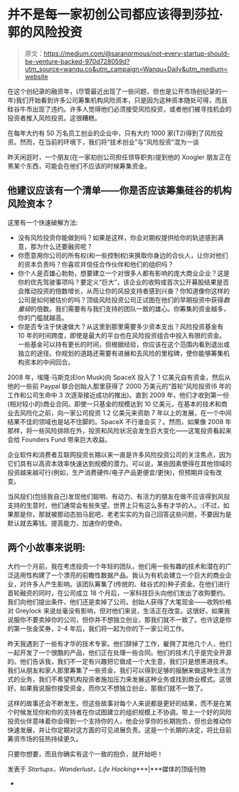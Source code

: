 # 并不是每一家初创公司都应该得到莎拉·郭的风险投资

> 原文：<https://medium.com/@saranormous/not-every-startup-should-be-venture-backed-970d728059d?utm_source=wanqu.co&utm_campaign=Wanqu+Daily&utm_medium=website>

在这个创纪录的融资年，(尽管最近出现了一些问题，但也是公开市场创纪录的一年)我们开始看到许多公司筹集机构风险资本，只是因为这种资本随处可得，而且硅谷牛市出现了违约。许多人觉得他们必须接受风险投资，或者他们被寻找机会的投资者推入风险投资。这很糟糕。

在每年大约有 50 万名员工创业的企业中，只有大约 1000 家(T2)得到了风险投资。然而，在当前的环境下，我们将“技术创业”与“风险投资”混为一谈

昨天闲逛时，一个朋友(在一家初创公司担任领导职务)提到他的 Xoogler 朋友正在黑某个东西，可能会在他们不应该的时候筹集资金。

## 他建议应该有一个清单——你是否应该筹集硅谷的机构风险资本？

这里有一个快速破解方法:

*   没有风险投资你能做到吗？如果是这样，你会对期权提供给你的轨迹感到满意，那为什么还要融资呢？
*   你愿意用你公司的所有权(和一些控制权)来换取你身边的合伙人，让你对他们的资本负责吗？你喜欢并信任合作伙伴和他们的组织吗？
*   你个人是否雄心勃勃，想要建立一个对很多人都有影响的庞大商业企业？这是你的优先驾驶事项吗？要定义“巨大”，该企业的收购或首次公开募股结果是否会推动投资的倍数增长，从而让你的风投支持者感到兴奋？你知道像你这样的公司是如何被估价的吗？顶级风险投资公司正试图在他们的早期投资中获得*数量级*的倍数。我们需要有与我们支持的团队一致的雄心。你筹集的资金越多，你的门槛就越高。
*   你是否专注于快速做大？从这里到那里需要多少资本支出？风险投资基金有 10 年的时间跨度，即使是最大的平台也在风险投资组合中投入有限的资金。一些基金可以持有更长的时间，但根据经验，你应该在这个范围内看到退出或独立的途径。你规划的道路还需要有进展和去风险的里程碑，使你能够筹集机构资本的中间回合。

2008 年，埃隆·马斯克(Elon Musk)向 SpaceX 投入了 1 亿美元自有资金，然后从他的一些前 Paypal 联合创始人那里获得了 2000 万美元的“首轮”风险投资(6 年的工作和公司生命中 3 次逐渐接近成功的推出)。直到 2009 年，他们才收到第一份(相对较小的)商业合同。即使一只基金的规模达到 10 亿美元，在基本的技术和商业去风险化之前，向一家公司投资 1.2 亿美元来资助 7 年以上的发展，在一个中间结果不佳的领域也是站不住脚的。SpaceX 不行谁会买？。然而，如果像 2008 年那样，将一些风险排除在外，投资和风险状况会发生巨大变化——这笔投资看起来会给 Founders Fund 带来巨大收益。

企业软件和消费者互联网投资长期以来一直是许多风险投资公司的关注焦点，因为它们具有以高资本效率快速达到规模的潜力。可以说，某些因素使得在其他领域的投资越来越可行(例如，生产消费硬件/电子产品更便宜/更快)，但预期并没有改变。

当风投们(包括我自己)发现他们聪明、有动力、有活力的朋友在做不应该得到风投支持的生意时，他们通常会有些失望。世界上只有这么多有才华的人。:(不过，如果那是你，那就被那动态拍马屁吧，老老实实的为自己回答这些问题，不要因为是默认就去筹钱。提高能力，加速你的使命。

## 两个小故事来说明:

大约一个月前，我在考虑投资一个年轻的团队，他们用一些有趣的技术和潜在的广泛适用性构建了一个漂亮的前瞻性数据产品。我认为有机会建立一个巨大的商业企业，对许多人产生影响。该团队筹集了(传统的、硅谷式的)种子资金。在他们进行首轮融资的同时，在公司成立 18 个月后，一家科技巨头向他们发出了收购要约。我们向他们提出条件，他们还是卖掉了公司。创始人获得了大笔现金——收购价格对 Greylock 来说丝毫没有影响，但对他们来说，生活正在改变。这很好。如果我说服你不要卖掉你的公司，但你并不想独立创业，那我们就不一致了。也许这是你的第一张金奖券，2-4 年后，我们将一起为你的下一家公司工作。

昨天我遇到了一些有才华的技术专家。他们辞掉了工作，雇佣了其他几个人，他们一起开发了一个很酷的产品，他们正在处理一些合同。他们的技术几乎是完全开源的。他们告诉我，我们不一定有兴趣把它做成一个大生意，我们只是想黑进技术。我们从朋友和家人那里筹集了一些资金，我们可以得到足够的报酬来做这种生活方式的业务，我们不希望机构投资者施加压力来发展这种业务或找到商业模式。这很好。如果我说服你接受资金，而你又不想独立创业，那我们就不一致了。

这样的故事还会不断发生。但这些故事对每个人来说都是更好的结果，而不是在某个时候发现你和你的支持者在你试图建立的组织规模上不协调。带上一个好的风险投资伙伴意味着你会得到一个支持你的人，他会分享你的长期抱负，但也会推动你快速发展，并让你定期对这方面的可见进展负责。这是一个长期的决定，将比目前筹资市场的狂热持续更久。

只要你想要，而且你确实有这个一致的抱负，就开始吧！



发表于 *Startups，Wanderlust，Life Hacking****|***媒体的顶级刊物

-

